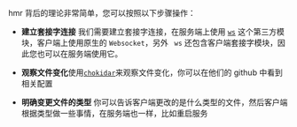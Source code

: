 hmr 背后的理论非常简单，您可以按照以下步骤操作：

- **建立套接字连接** 我们需要建立套接字连接，在服务端上使用 [`ws`](https://github.com/websockets/ws) 这个第三方模块，客户端上使用原生的 `Websocket`，另外 ` ws` 还包含客户端套接字模块，因此您也可以在服务端使用它。

- **观察文件变化**使用[`chokidar`](https://github.com/paulmillr/chokidar)来观察文件变化，你可以在他们的 github 中看到相关配置

- **明确变更文件的类型** 你可以告诉客户端更改的是什么类型的文件，然后客户端根据类型做一些事情，在服务端也一样，比如重启服务

